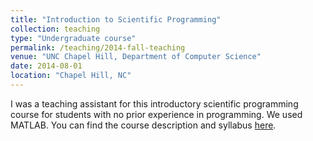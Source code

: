 ```yaml
---
title: "Introduction to Scientific Programming"
collection: teaching
type: "Undergraduate course"
permalink: /teaching/2014-fall-teaching
venue: "UNC Chapel Hill, Department of Computer Science"
date: 2014-08-01
location: "Chapel Hill, NC"
---
```


I was a teaching assistant for this introductory scientific programming course for students with no prior experience in programming. We used MATLAB. You can find the course description and syllabus [here](http://wwwx.cs.unc.edu/~mn/?q=comp116-fall2014).